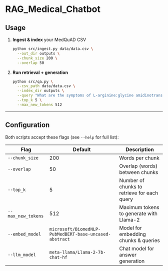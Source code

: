 # RAG_Medical_Chatbot

## Usage

1. **Ingest & index** your MedQuAD CSV

   ```bash
   python src/ingest.py data/data.csv \
     --out_dir outputs \
     --chunk_size 200 \
     --overlap 50
   ```

2. **Run retrieval + generation**

   ```bash
   python src/qa.py \
     --csv_path data/data.csv \
     --index_dir outputs \
     --query "What are the symptoms of L-arginine:glycine amidinotransferase deficiency?" \
     --top_k 5 \
     --max_new_tokens 512
   ```


---

## Configuration

Both scripts accept these flags (see `--help` for full list):

| Flag               | Default                                                | Description                                 |
| ------------------ | ------------------------------------------------------ | ------------------------------------------- |
| `--chunk_size`     | 200                                                    | Words per chunk                             |
| `--overlap`        | 50                                                     | Overlap (words) between chunks              |
| `--top_k`          | 5                                                      | Number of chunks to retrieve for each query |
| `--max_new_tokens` | 512                                                    | Maximum tokens to generate with Llama-2     |
| `--embed_model`    | `microsoft/BiomedNLP-PubMedBERT-base-uncased-abstract` | Model for embedding chunks & queries        |
| `--llm_model`      | `meta-llama/Llama-2-7b-chat-hf`                        | Chat model for answer generation            |


